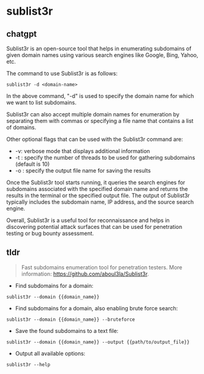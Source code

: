 # sublist3r 
## chatgpt 
Sublist3r is an open-source tool that helps in enumerating subdomains of given domain names using various search engines like Google, Bing, Yahoo, etc.

The command to use Sublist3r is as follows:

`sublist3r -d <domain-name>`

In the above command, "-d" is used to specify the domain name for which we want to list subdomains.

Sublist3r can also accept multiple domain names for enumeration by separating them with commas or specifying a file name that contains a list of domains.

Other optional flags that can be used with the Sublist3r command are:

- -v: verbose mode that displays additional information
- -t <threads>: specify the number of threads to be used for gathering subdomains (default is 10)
- -o <output-file>: specify the output file name for saving the results

Once the Sublist3r tool starts running, it queries the search engines for subdomains associated with the specified domain name and returns the results in the terminal or the specified output file. The output of Sublist3r typically includes the subdomain name, IP address, and the source search engine. 

Overall, Sublist3r is a useful tool for reconnaissance and helps in discovering potential attack surfaces that can be used for penetration testing or bug bounty assessment. 

## tldr 
 
> Fast subdomains enumeration tool for penetration testers.
> More information: <https://github.com/aboul3la/Sublist3r>.

- Find subdomains for a domain:

`sublist3r --domain {{domain_name}}`

- Find subdomains for a domain, also enabling brute force search:

`sublist3r --domain {{domain_name}} --bruteforce`

- Save the found subdomains to a text file:

`sublist3r --domain {{domain_name}} --output {{path/to/output_file}}`

- Output all available options:

`sublist3r --help`

